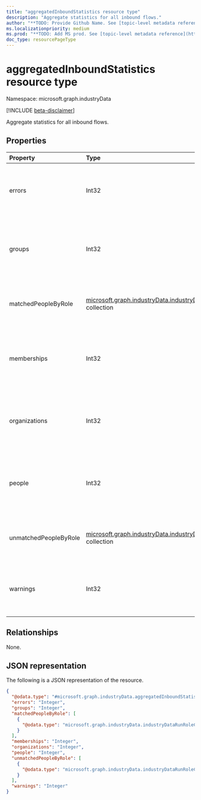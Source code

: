 ```yaml
---
title: "aggregatedInboundStatistics resource type"
description: "Aggregate statistics for all inbound flows."
author: "**TODO: Provide Github Name. See [topic-level metadata reference](https://aka.ms/msgo?pagePath=API/Document/Guidelines/Metadata)**"
ms.localizationpriority: medium
ms.prod: "**TODO: Add MS prod. See [topic-level metadata reference](https://aka.ms/msgo?pagePath=API/Document/Guidelines/Metadata)**"
doc_type: resourcePageType
---
```


# aggregatedInboundStatistics resource type

Namespace: microsoft.graph.industryData

[!INCLUDE [beta-disclaimer](../../includes/beta-disclaimer.md)]

Aggregate statistics for all inbound flows.

## Properties
|Property|Type|Description|
|:---|:---|:---|
|errors|Int32|Aggregate count of errors encountered by activities during this run.|
|groups|Int32|Aggregate count of active inbound Groups processed during the run.|
|matchedPeopleByRole|[microsoft.graph.industryData.industryDataRunRoleCountMetric](../resources/industrydata-industrydatarunrolecountmetric.md) collection|Aggregate count of active people matched to an AAD user, by role.|
|memberships|Int32|Aggregate count of active inbound Memberships processed during the run.|
|organizations|Int32|Aggregate count of active inbound Organizations processed during the run.|
|people|Int32|Aggregate count of active inbound People processed during the run.|
|unmatchedPeopleByRole|[microsoft.graph.industryData.industryDataRunRoleCountMetric](../resources/industrydata-industrydatarunrolecountmetric.md) collection|Aggregate count of active people not matched to an AAD user, by role.|
|warnings|Int32|Aggregate count warnings generated by activities during this run.|

## Relationships
None.

## JSON representation
The following is a JSON representation of the resource.
<!-- {
  "blockType": "resource",
  "@odata.type": "microsoft.graph.industryData.aggregatedInboundStatistics"
}
-->
``` json
{
  "@odata.type": "#microsoft.graph.industryData.aggregatedInboundStatistics",
  "errors": "Integer",
  "groups": "Integer",
  "matchedPeopleByRole": [
    {
      "@odata.type": "microsoft.graph.industryData.industryDataRunRoleCountMetric"
    }
  ],
  "memberships": "Integer",
  "organizations": "Integer",
  "people": "Integer",
  "unmatchedPeopleByRole": [
    {
      "@odata.type": "microsoft.graph.industryData.industryDataRunRoleCountMetric"
    }
  ],
  "warnings": "Integer"
}
```

